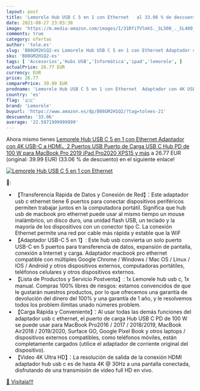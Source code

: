 ```yaml
---
layout: post
title: 'Lemorele Hub USB C 5 en 1 con Ethernet   al 33.06 % de descuento'
date: 2021-08-27 23:03:38
image: 'https://m.media-amazon.com/images/I/31RfiTVlmkS._SL500_._SL400_.jpg'
comments: true
category: ofertas
author: 'tole.es'
slug: 'B08GM2H1Q2-es Lemorele Hub USB C 5 en 1 con Ethernet Adaptador con 4K...'
sku: 'B08GM2H1Q2-es'
tags: [ 'Accesorios','Hubs USB','Informática','ipad','lemorele', ]
actualPrice: 26.77 EUR
currency: EUR
price: 26.77
comparePrice: 39.99 EUR
prodname: 'Lemorele Hub USB C 5 en 1 con Ethernet  Adaptador con 4K USB-C a HDMI，2 Puertos USB  Puerto de Carga USB C Hub PD de 100 W para MacBook Pro 2019  iPad Pro2020  XPS15 y más'
country: 'es'
flag: '🇪🇸'
brand: 'Lemorele'
buyurl: 'https://www.amazon.es/dp/B08GM2H1Q2/?tag=tolees-21'
descuento: '33.06'
average: '22.5971999999999'
---
```


Ahora mismo tienes [Lemorele Hub USB C 5 en 1 con Ethernet  Adaptador con 4K USB-C a HDMI，2 Puertos USB  Puerto de Carga USB C Hub PD de 100 W para MacBook Pro 2019  iPad Pro2020  XPS15 y más](https://www.amazon.es/dp/B08GM2H1Q2/?tag=tolees-21) a 26.77 EUR (original: 39.99 EUR) (33.06 %  de descuento) en el siguiente enlace!

[![Lemorele Hub USB C 5 en 1 con Ethernet  ](https://m.media-amazon.com/images/I/31RfiTVlmkS._SL500_._SL400_.jpg)](https://www.amazon.es/dp/B08GM2H1Q2/?tag=tolees-21)

🔎:

- 【Transferencia Rápida de Datos y Conexión de Red】：Este adaptador usb c ethernet tiene 6 puertos para conectar dispositivos periféricos permiten trabajar juntos en la computadora portátil. Significa que hub usb de macbook pro ethernet puede usar al mismo tiempo un mouse inalámbrico, un disco duro, una unidad flash USB, un teclado y la mayoría de los dispositivos con un conector tipo C. La conexión Ethernet permite una red por cable más rápida y estable que la WiF
- 【Adaptador USB-C 5 en 1】: Este hub usb convierta un solo puerto USB-C en 5 puertos para transferencia de datos, expansión de pantalla, conexión a Internet y carga. Adaptador macbook pro ethernet compatible con múltiples Google Chrome / Windows / Mac OS / Linux / IOS / Android y otros dispositivos externos, computadoras portátiles, teléfonos celulares y otros dispositivos externos.
- 【Lista de Productos y Servicio Postventa】: 1x Lemorele hub usb c, 1x manual. Compras 100% libres de riesgos: estamos convencidos de que le gustarán nuestros productos, por lo que ofrecemos una garantía de devolución del dinero del 100% y una garantía de 1 año, y le resolvemos todos los problem ilimitas unado númeres problem.
- 【Carga Rápida y Conveniente】：Al usar todas las demás funciones del adaptador usb c ethernet, el puerto de carga Hub USB C PD de 100 W se puede usar para MacBook Pro2016 / 2017 / 2018/2019, MacBook Air2018 / 2019/2020, Surface GO, Google Pixel Book y otros laptops / dispositivos externos compatibles, como teléfonos móviles, están completamente cargados (utilice el adaptador de corriente original del dispositivo).
- 【Video 4K Ultra HD】：La resolución de salida de la conexión HDMI adaptador hub usb c es de hasta 4K @ 30Hz a una pantalla conectada, disfrutando de una transmisión de video full HD en vivo.

[🛒 Visítala!!!](https://www.amazon.es/dp/B08GM2H1Q2/?tag=tolees-21)

